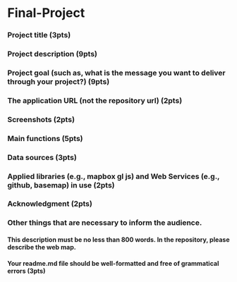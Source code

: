 # Final-Project

### Project title (3pts)
### Project description (9pts)
### Project goal (such as, what is the message you want to deliver through your project?) (9pts)
### The application URL (not the repository url) (2pts)
### Screenshots (2pts)
### Main functions (5pts)
### Data sources (3pts)
### Applied libraries (e.g., mapbox gl js) and Web Services (e.g., github, basemap) in use (2pts)
### Acknowledgment (2pts)
### Other things that are necessary to inform the audience.

#### This description must be no less than 800 words. In the repository, please describe the web map. 
#### Your readme.md file should be well-formatted and free of grammatical errors (3pts)

